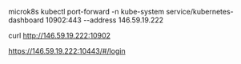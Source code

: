 microk8s kubectl port-forward -n kube-system service/kubernetes-dashboard 10902:443 --address 146.59.19.222

curl http://146.59.19.222:10902


https://146.59.19.222:10443/#/login